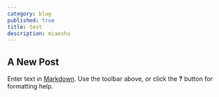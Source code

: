 ```yaml
---
category: blog
published: true
title: test
description: miaoshu
---
```

## A New Post

Enter text in [Markdown](http://daringfireball.net/projects/markdown/). Use the toolbar above, or click the **?** button for formatting help.
